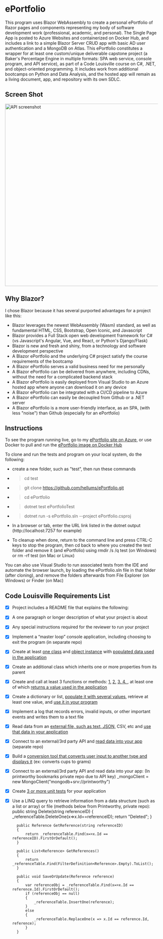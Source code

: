 # ePortfolio

This program uses Blazor WebAssembly to create a personal ePortfolio of Razor pages and components representing my body of software development work (professional, academic, and personal). The Single Page App is posted to Azure Websites and containerized on Docker Hub, and includes a link to a simple Blazor Server CRUD app with basic AD user authentication and a MongoDB on Atlas. This ePortfolio constitutes a wrapper for at least one custom/unique deliverable capstone project (a Baker's Percentage Engine in multiple formats: SPA web service, console program, and API service), as part of a Code Louisville course on C#, .NET, and object-oriented programming. It includes work from additional bootcamps on Python and Data Analysis, and the hosted app will remain as a living document, app, and repository with its own SDLC.

## Screen Shot
<p><img alt="API screenshot" width="600px" src="https://user-images.githubusercontent.com/83464025/174502724-bba411d8-7c4b-4a79-8ce4-897f839a4d86.png"></p>

## Why Blazor?

I chose Blazor because it has several purported advantages for a project like this:
- Blazor leverages the newest WebAssembly (Wasm) standard, as well as fundamental HTML, CSS, Bootstrap, Open Iconic, and Javascript
- Blazor provides a Full Stack open web development framework for C# (vs Javascript's Angular, Vue, and React, or Python's Django/Flask)
- Blazor is new and fresh and shiny, from a technology and software development perspective
- A Blazor ePortfolio and the underlying C# project satisfy the course requirements of the bootcamp
- A Blazor ePortfolio serves a valid business need for me personally
- A Blazor ePortfolio can be delivered from anywhere, including CDNs, without the need for a complicated backend stack
- A Blazor ePortfolio is easily deployed from Visual Studio to an Azure hosted app where anyone can download it on any device
- A Blazor ePortfolio can be integrated with a CI/CD pipeline to Azure
- A Blazor ePortfolio can easily be decoupled from Github or a .NET server
- A Blazor ePortfolio is a more user-friendly interface, as an SPA, (with less "noise") than Github (especially for an ePortfolio)

## Instructions
To see the program running live, go to my [ePortfolio site on Azure](https://hellums-eportfolio.azurewebsites.net), or use Docker to pull and run the [ePortfolio image on Docker Hub](https://hub.docker.com/r/hellums/eportfolio)


To clone and run the tests and program on your local system, do the following:

- create a new folder, such as "test", then run these commands
- > cd test
- > git clone https://github.com/hellums/ePortfolio.git
- > cd ePortfolio
- > dotnet test ePortfolioTest
- > dotnet run -s ePortfolio.sln --project ePortfolio.csproj

- In a browser or tab, enter the URL link listed in the dotnet output (http://localhost:7257 for example) 
- To cleanup when done, return to the command line and press CTRL-C keys to stop the program, then cd back to where you created the test folder and remove it (and ePortfolio) using rmdir /s /q test (on Windows) or rm -rf test (on Mac or Linux)

You can also use Visual Studio to run associated tests from the IDE and automate the browser launch, by loading the ePortfolio.sln file in that folder (after cloning), and remove the folders afterwards from File Explorer (on Windows) or Finder (on Mac)
 
## Code Louisville Requirements List
- [X] Project includes a README file that explains the following:
- [X] A one paragraph or longer description of what your project is about
- [X] Any special instructions required for the reviewer to run your project
- [X] Implement a “master loop” console application, including choosing to exit the program (in separate repo)
- [X] Create at least [one class](https://github.com/hellums/ePortfolio/blob/c650eafc47f49c14031c88f6fb5f7ee919c1da99/Pages/Projects.razor.cs#L12) and [object instance](https://github.com/hellums/ePortfolio/blob/c650eafc47f49c14031c88f6fb5f7ee919c1da99/Pages/Projects.razor.cs#L10) with [populated data used in the application](https://github.com/hellums/ePortfolio/blob/c650eafc47f49c14031c88f6fb5f7ee919c1da99/Pages/Projects.razor#L24)
- [X] Create an additional class which inherits one or more properties from its parent
- [X] Create and call at least 3 functions or methods: [1.](https://github.com/hellums/ePortfolio/blob/c650eafc47f49c14031c88f6fb5f7ee919c1da99/Pages/Csharp.razor#L6) [2.](https://github.com/hellums/ePortfolio/blob/c650eafc47f49c14031c88f6fb5f7ee919c1da99/Pages/Csharp.razor#L1) [3. ](https://github.com/hellums/ePortfolio/blob/c650eafc47f49c14031c88f6fb5f7ee919c1da99/Pages/BakersPercentage.razor#L86) [4. ](https://github.com/hellums/ePortfolio/blob/c650eafc47f49c14031c88f6fb5f7ee919c1da99/Pages/BakersPercentage.razor#L103), at least one of which [returns a value used in the application](https://github.com/hellums/ePortfolio/blob/c650eafc47f49c14031c88f6fb5f7ee919c1da99/Pages/BakersPercentage.razor#L163)
- [X] Create a dictionary or list, [populate it with several values](https://github.com/hellums/ePortfolio/blob/c650eafc47f49c14031c88f6fb5f7ee919c1da99/wwwroot/data/examples.json#L1), retrieve at least one value, and [use it in your program](https://github.com/hellums/ePortfolio/blob/c650eafc47f49c14031c88f6fb5f7ee919c1da99/Pages/Projects.razor#L24)
- [X] Implement a log that records errors, invalid inputs, or other important events and writes them to a text file
- [X] Read data from an [external file, such as text, JSON,](https://github.com/hellums/ePortfolio/blob/c650eafc47f49c14031c88f6fb5f7ee919c1da99/Pages/Projects.razor.cs#L10) CSV, etc and [use that data in your application](https://github.com/hellums/ePortfolio/blob/c650eafc47f49c14031c88f6fb5f7ee919c1da99/Pages/Projects.razor#L24)
- [X] Connect to an external/3rd party API and [read data into your app](https://github.com/hellums/ePortfolio/blob/c650eafc47f49c14031c88f6fb5f7ee919c1da99/Pages/PrintWorthy.razor#L6) (separate repo)
- [X] Build a [conversion tool that converts user input to another type and displays it](https://github.com/hellums/ePortfolio/blob/c650eafc47f49c14031c88f6fb5f7ee919c1da99/Pages/BakersPercentage.razor#L164) (ex: converts cups to grams)
- [X] Connect to an external/3rd party API and read data into your app: (In printworthy bookmarks private repo due to API key) _mongoClient = new MongoClient("mongodb+srv://printworthy")
- [X] Create [3 or more unit tests](https://github.com/hellums/ePortfolio/tree/root/ePortfolioTest) for your application
- [X] Use a LINQ query to retrieve information from a data structure (such as a list or array) or file (methods below from Printworthy, private repo):
        public string Delete(string referenceID)
        {
          _referenceTable.DeleteOne(x=>x.Id==referenceID);
            return "Deleted";
        }

        public Reference GetReference(string referenceID)
        {
            return _referenceTable.Find(x=>x.Id == referenceID).FirstOrDefault();
        }

        public List<Reference> GetReferences()
        {
            return _referenceTable.Find(FilterDefinition<Reference>.Empty).ToList();
        }

        public void SaveOrUpdate(Reference reference)
        {
            var referenceObj = _referenceTable.Find(x=>x.Id == reference.Id).FirstOrDefault();
            if (referenceObj == null)
            {
                _referenceTable.InsertOne(reference);
            }
            else
            {
                _referenceTable.ReplaceOne(x => x.Id == reference.Id, reference);
            }
        }
